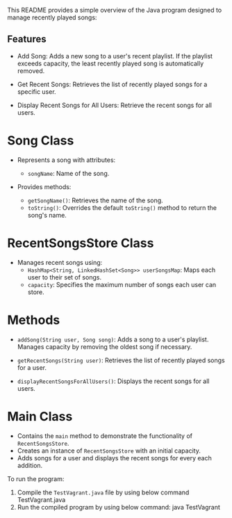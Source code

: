 This README provides a simple overview of the Java program designed to manage recently played songs:
## Features

- Add Song: Adds a new song to a user's recent playlist. If the playlist exceeds capacity, the least recently played song is automatically removed.
  
- Get Recent Songs: Retrieves the list of recently played songs for a specific user.
  
- Display Recent Songs for All Users: Retrieve the recent songs for all users.

# Song Class

- Represents a song with attributes:
  - `songName`: Name of the song.
  
- Provides methods:
  - `getSongName()`: Retrieves the name of the song.
  - `toString()`: Overrides the default `toString()` method to return the song's name.

# RecentSongsStore Class

- Manages recent songs using:
  - `HashMap<String, LinkedHashSet<Song>> userSongsMap`: Maps each user to their set of songs.
  - `capacity`: Specifies the maximum number of songs each user can store.
  
# Methods

- `addSong(String user, Song song)`: Adds a song to a user's playlist. Manages capacity by removing the oldest song if necessary.
  
- `getRecentSongs(String user)`: Retrieves the list of recently played songs for a user.
  
- `displayRecentSongsForAllUsers()`: Displays the recent songs for all users.

# Main Class

- Contains the `main` method to demonstrate the functionality of `RecentSongsStore`.
- Creates an instance of `RecentSongsStore` with an initial capacity.
- Adds songs for a user and displays the recent songs for every each addition.

To run the program:

1. Compile the `TestVagrant.java` file by using below command 
   TestVagrant.java
2. Run the compiled program by using below command:
   java TestVagrant
   
